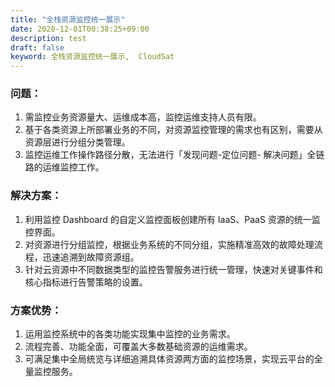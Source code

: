 ```yaml
---
title: "全栈资源监控统一展示"
date: 2020-12-01T00:38:25+09:00
description: test
draft: false
keyword: 全栈资源监控统一展示,  CloudSat
---
```



### 问题：

1. 需监控业务资源量大、运维成本高，监控运维支持人员有限。
2. 基于各类资源上所部署业务的不同，对资源监控管理的需求也有区别，需要从资源层进行分组分类管理。
3. 监控运维工作操作路径分散，无法进行「发现问题-定位问题- 解决问题」全链路的运维监控工作。

### 解决方案：

1. 利用监控 Dashboard 的自定义监控面板创建所有 IaaS、PaaS 资源的统一监控界面。
2. 对资源进行分组监控，根据业务系统的不同分组，实施精准高效的故障处理流程，迅速追溯到故障资源组。
3. 针对云资源中不同数据类型的监控告警服务进行统一管理，快速对关键事件和核心指标进行告警策略的设置。

### 方案优势：

1. 运用监控系统中的各类功能实现集中监控的业务需求。
2. 流程完善、功能全面，可覆盖大多数基础资源的运维需求。
3. 可满足集中全局统览与详细追溯具体资源两方面的监控场景，实现云平台的全量监控服务。
